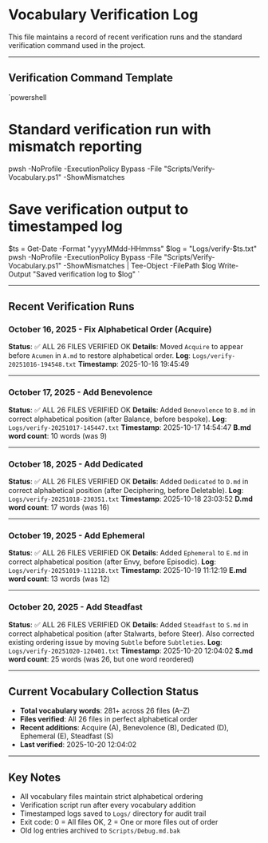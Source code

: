 # Vocabulary Verification Log

This file maintains a record of recent verification runs and the standard verification command used in the project.

---

## Verification Command Template

`powershell
# Standard verification run with mismatch reporting
pwsh -NoProfile -ExecutionPolicy Bypass -File "Scripts/Verify-Vocabulary.ps1" -ShowMismatches

# Save verification output to timestamped log
$ts = Get-Date -Format "yyyyMMdd-HHmmss"
$log = "Logs/verify-$ts.txt"
pwsh -NoProfile -ExecutionPolicy Bypass -File "Scripts/Verify-Vocabulary.ps1" -ShowMismatches | Tee-Object -FilePath $log
Write-Output "Saved verification log to $log"
`

---

## Recent Verification Runs

### October 16, 2025 - Fix Alphabetical Order (Acquire)

**Status**: ✅ ALL 26 FILES VERIFIED OK
**Details**: Moved `Acquire` to appear before `Acumen` in `A.md` to restore alphabetical order.
**Log**: `Logs/verify-20251016-194548.txt`
**Timestamp**: 2025-10-16 19:45:49

---

### October 17, 2025 - Add Benevolence

**Status**: ✅ ALL 26 FILES VERIFIED OK
**Details**: Added `Benevolence` to `B.md` in correct alphabetical position (after Balance, before bespoke).
**Log**: `Logs/verify-20251017-145447.txt`
**Timestamp**: 2025-10-17 14:54:47
**B.md word count**: 10 words (was 9)

---

### October 18, 2025 - Add Dedicated

**Status**: ✅ ALL 26 FILES VERIFIED OK
**Details**: Added `Dedicated` to `D.md` in correct alphabetical position (after Deciphering, before Deletable).
**Log**: `Logs/verify-20251018-230351.txt`
**Timestamp**: 2025-10-18 23:03:52
**D.md word count**: 17 words (was 16)

---

### October 19, 2025 - Add Ephemeral

**Status**: ✅ ALL 26 FILES VERIFIED OK
**Details**: Added `Ephemeral` to `E.md` in correct alphabetical position (after Envy, before Episodic).
**Log**: `Logs/verify-20251019-111218.txt`
**Timestamp**: 2025-10-19 11:12:19
**E.md word count**: 13 words (was 12)

---

### October 20, 2025 - Add Steadfast

**Status**: ✅ ALL 26 FILES VERIFIED OK
**Details**: Added `Steadfast` to `S.md` in correct alphabetical position (after Stalwarts, before Steer). Also corrected existing ordering issue by moving `Subtle` before `Subtleties`.
**Log**: `Logs/verify-20251020-120401.txt`
**Timestamp**: 2025-10-20 12:04:02
**S.md word count**: 25 words (was 26, but one word reordered)

---

## Current Vocabulary Collection Status

- **Total vocabulary words**: 281+ across 26 files (A–Z)
- **Files verified**: All 26 files in perfect alphabetical order
- **Recent additions**: Acquire (A), Benevolence (B), Dedicated (D), Ephemeral (E), Steadfast (S)
- **Last verified**: 2025-10-20 12:04:02

---

## Key Notes

- All vocabulary files maintain strict alphabetical ordering
- Verification script run after every vocabulary addition
- Timestamped logs saved to `Logs/` directory for audit trail
- Exit code: 0 = All files OK, 2 = One or more files out of order
- Old log entries archived to `Scripts/Debug.md.bak`
